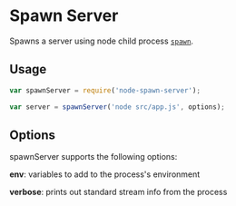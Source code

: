 # Spawn Server

Spawns a server using node child process [`spawn`](https://nodejs.org/api/child_process.html#child_process_child_process_spawn_command_args_options).

## Usage

```javascript
var spawnServer = require('node-spawn-server');

var server = spawnServer('node src/app.js', options);
```

## Options
spawnServer supports the following options:

**env**: variables to add to the process's environment

**verbose**: prints out standard stream info from the process
